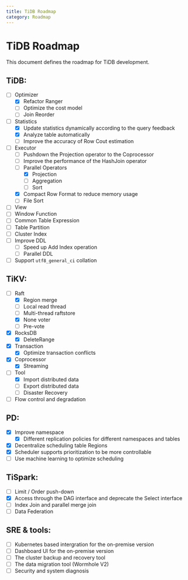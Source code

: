 ```yaml
---
title: TiDB Roadmap
category: Roadmap
---
```


# TiDB Roadmap

This document defines the roadmap for TiDB development.

## TiDB:

- [ ] Optimizer
  - [x] Refactor Ranger
  - [ ] Optimize the cost model
  - [ ] Join Reorder
- [ ] Statistics
  - [x] Update statistics dynamically according to the query feedback
  - [x] Analyze table automatically
  - [ ] Improve the accuracy of Row Cout estimation
- [ ] Executor
  - [ ] Pushdown the Projection operator to the Coprocessor
  - [ ] Improve the performance of the HashJoin operator
  - [ ] Parallel Operators
    - [x] Projection
    - [ ] Aggregation
    - [ ] Sort
  - [x] Compact Row Format to reduce memory usage
  - [ ] File Sort
- [ ] View
- [ ] Window Function
- [ ] Common Table Expression
- [ ] Table Partition
- [ ] Cluster Index
- [ ] Improve DDL
  - [ ] Speed up Add Index operation
  - [ ] Parallel DDL
- [ ] Support `utf8_general_ci` collation

## TiKV:

- [ ] Raft
  - [x] Region merge
  - [ ] Local read thread
  - [ ] Multi-thread raftstore
  - [x] None voter
  - [ ] Pre-vote
- [x] RocksDB
  - [x] DeleteRange
- [x] Transaction
  - [x] Optimize transaction conflicts
- [x] Coprocessor
  - [x] Streaming
- [ ] Tool
  - [x] Import distributed data
  - [ ] Export distributed data
  - [ ] Disaster Recovery
- [ ] Flow control and degradation

## PD:

- [x] Improve namespace
  - [x] Different replication policies for different namespaces and tables
- [x] Decentralize scheduling table Regions
- [x] Scheduler supports prioritization to be more controllable
- [ ] Use machine learning to optimize scheduling

## TiSpark:

- [ ] Limit / Order push-down
- [x] Access through the DAG interface and deprecate the Select interface
- [ ] Index Join and parallel merge join
- [ ] Data Federation

## SRE & tools:

- [ ] Kubernetes based intergration for the on-premise version 
- [ ] Dashboard UI for the on-premise version
- [ ] The cluster backup and recovery tool
- [ ] The data migration tool (Wormhole V2)
- [ ] Security and system diagnosis